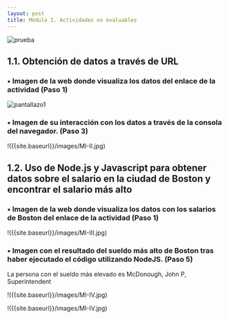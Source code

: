 ```yaml
---
layout: post
title: Módulo I. Actividades no evaluables
---
```

![prueba]({{site.baseurl}}/images/calexico.jpg)

## 1.1.	Obtención de datos a través de URL

### •	Imagen de la web donde visualiza los datos del enlace de la actividad (Paso 1)

![pantallazo1]({{site.baseurl}}/images/MI-I.jpg)

### •	Imagen de su interacción con los datos a través de la consola del navegador. (Paso 3) 

!({{site.baseurl}}/images/MI-II.jpg)

## 1.2.	Uso de Node.js y Javascript para obtener datos sobre el salario en la ciudad de Boston y encontrar el salario más alto

### •	Imagen de la web donde visualiza los datos con los salarios de Boston del enlace de la actividad (Paso 1)

!({{site.baseurl}}/images/MI-III.jpg)

### •	Imagen con el resultado del sueldo más alto de Boston tras haber ejecutado el código utilizando NodeJS. (Paso 5)

La persona con el sueldo más elevado es McDonough, John P, Superintendent

!({{site.baseurl}}/images/MI-IV.jpg)

!({{site.baseurl}}/images/MI-IV.jpg)
